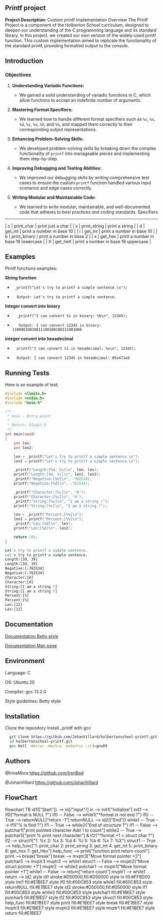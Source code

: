 
## Printf project

**Project Description:** 
Custom printf Implementation
Overview
The Printf Project is a component of the Holberton School curriculum, designed to deepen our understanding of the C programming language and its standard library. In this project, we created our own version of the widely-used printf function. This custom implementation aimed to replicate the functionality of the standard printf, providing formatted output to the console.


## Introduction

### Objectives

1. **Understanding Variadic Functions:**
   - We gained a solid understanding of variadic functions in C, which allow functions to accept an indefinite number of arguments.

2. **Mastering Format Specifiers:**
   - We learned how to handle different format specifiers such as `%c`, `%s`, `%d`, `%i`, `%x`, `%X`, and `%%`, and mapped them correctly to their corresponding output representations.

3. **Enhancing Problem-Solving Skills:**
   - We developed problem-solving skills by breaking down the complex functionality of `printf` into manageable pieces and implementing them step-by-step.

4. **Improving Debugging and Testing Abilities:**
   - We improved our debugging skills by writing comprehensive test cases to ensure the custom `printf` function handled various input scenarios and edge cases correctly.

5. **Writing Modular and Maintainable Code:**
   - We learned to write modular, maintainable, and well-documented code that adheres to best practices and coding standards.
 Specifiers
 ---------------------------------------------------------
 | c | print_char   | print just a char                   |
 | s | print_string | print a string                      |
 | d | get_int      | print a number in base 10           |
 | i | get_int      | print a number in base 10           |
 | b | print_binary | print a number in base 2            |
 | x | get_hex      | print a number in base 16 lowercase |
 | X | get_heX      | print a number in base 16 uppercase |
 

## Examples

Printf fonctions examples:

**String function**:
 *      _printf("Let's try to printf a simple sentence.\n");
-       Output: Let's try to printf a simple sentence.

**Integer convert into binary**
*       _printf("I can convert %i in binary: %b\n", 12345);
*        Output: I can convert 12345 in binary: 11000010010011100100100111001000

**integer convert into hexadecimal**
*       printf("I can convert %i in hexadecimal: %x\n", 12345);
*       Output: I can convert 12345 in hexadecimal: 85e471e8

## Running Tests

Here is an example of test;

```C
#include <limits.h>
#include <stdio.h>
#include "main.h"

/**
 * main - Entry point
 *
 * Return: Always 0
 */
int main(void)
{
    int len;
    int len2;

    len = _printf("Let's try to printf a simple sentence.\n");
    len2 = printf("Let's try to printf a simple sentence.\n");

    _printf("Length:[%d, %i]\n", len, len);
    printf("Length:[%d, %i]\n", len2, len2);
    _printf("Negative:[%d]\n", -762534);
    printf("Negative:[%d]\n", -762534);

    _printf("Character:[%c]\n", 'H');
    printf("Character:[%c]\n", 'H');
    _printf("String:[%s]\n", "I am a string !");
    printf("String:[%s]\n", "I am a string !");

    len = _printf("Percent:[%%]\n");
    len2 = printf("Percent:[%%]\n");
    _printf("Len:[%d]\n", len);
    printf("Len:[%d]\n", len2);

    return (0);
}
```
```bash
Let's try to printf a simple sentence.
Let's try to printf a simple sentence.
Length:[39, 39]
Length:[39, 39]
Negative:[-762534]
Negative:[-762534]
Character:[H]
Character:[H]
String:[I am a string !]
String:[I am a string !]
Percent:[%]
Percent:[%]
Len:[12]
Len:[12]

```


 ## Documentation

 [Documentation Betty style ](https://github.com/alx-tools/Betty/wiki)

 [Documentation Man page ](https://github.com/JohanVillard/holbertonschool-printf/blob/main/man_3_printf)


## Environment
Language: C

OS: Ubuntu 20

Compiler: gcc 13.2.0

Style guidelines: Betty style
## Installation

Clone the repository 
Install _printf with gcc

```bash
  git clone https://github.com/JohanVillard/holbertonschool-printf.git
  cd holbertonschool-printf.git
  gcc Wall -Werror -Wextra -pedantic -std=gnu89
```

    
## Authors

@IrinaMora https://github.com/IrenBod 

@JohanVillard https://github.com/JohanVillard

## FlowChart
flowchart TB
     id1(["Start"]) --> in[/"input"/]
     in --> init1["Initialize"]
     init1 --> if0{"format is NULL ?"}
     if0 -- False --> while1{"*format is not end ?"}
     if0 -- True --> returnNULL["return -1"]
     returnNULL --> id2(["End"])
     while1 -- True --> if1{"% is find ?"}
     if1 -- True --> while2{"End of structure ?"}
     if1 -- False --> putchar1["print pointed character
                     Add 1 to count"]
     while2 -- True --> putchar5["print %
                                print next character"] & if2{"*format +1 = struct char ?"}
     if2 --> struct1{"1: %c
                     2: %s
                     3: %d
                     4: %i
                     5: %b
                     6: %x
                     7: %X"}
     struct1 -- True --> help_func["1: print_char
                                 2: print_string
                                 3: get_int
                                 4: get_int
                                 5: print_binary
                                 6: get_hex
                                 7: get_Hex"]
     help_func --> print["function print
                         return count"]
     print --> break["break"]
     break --> mvptr3["Move format pointer +2"]
     putchar5 --> mvptr3
     mvptr3 --> while1
     struct1 -- False --> mvptr2["Move struct pointer +1"]
     mvptr2 --> while2
     putchar1 --> mvptr1["Move format pointer +1"]
     while1 -- False --> return["return count"]
     mvptr1 --> while1
     return --> id2
     style id1 stroke:#D50000,fill:#D50000
     style in fill:#FF6D00
     style init1 fill:#E1BEE7
     style if0 fill:#00C853
     style while1 fill:#00C853
     style returnNULL fill:#E1BEE7
     style id2 stroke:#D50000,fill:#D50000
     style if1 fill:#00C853
     style while2 fill:#00C853
     style putchar1 fill:#E1BEE7
     style putchar5 fill:#E1BEE7
     style if2 fill:#00C853
     style struct1 fill:#00C853
     style help_func fill:#E1BEE7
     style print fill:#E1BEE7
     style break fill:#E1BEE7
     style mvptr3 fill:#E1BEE7
     style mvptr2 fill:#E1BEE7
     style mvptr1 fill:#E1BEE7
     style return fill:#E1BEE7
